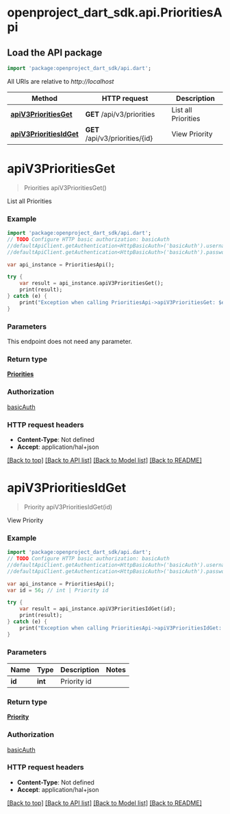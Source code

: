 # openproject_dart_sdk.api.PrioritiesApi

## Load the API package
```dart
import 'package:openproject_dart_sdk/api.dart';
```

All URIs are relative to *http://localhost*

Method | HTTP request | Description
------------- | ------------- | -------------
[**apiV3PrioritiesGet**](PrioritiesApi.md#apiV3PrioritiesGet) | **GET** /api/v3/priorities | List all Priorities
[**apiV3PrioritiesIdGet**](PrioritiesApi.md#apiV3PrioritiesIdGet) | **GET** /api/v3/priorities/{id} | View Priority


# **apiV3PrioritiesGet**
> Priorities apiV3PrioritiesGet()

List all Priorities

### Example 
```dart
import 'package:openproject_dart_sdk/api.dart';
// TODO Configure HTTP basic authorization: basicAuth
//defaultApiClient.getAuthentication<HttpBasicAuth>('basicAuth').username = 'YOUR_USERNAME'
//defaultApiClient.getAuthentication<HttpBasicAuth>('basicAuth').password = 'YOUR_PASSWORD';

var api_instance = PrioritiesApi();

try { 
    var result = api_instance.apiV3PrioritiesGet();
    print(result);
} catch (e) {
    print("Exception when calling PrioritiesApi->apiV3PrioritiesGet: $e\n");
}
```

### Parameters
This endpoint does not need any parameter.

### Return type

[**Priorities**](Priorities.md)

### Authorization

[basicAuth](../README.md#basicAuth)

### HTTP request headers

 - **Content-Type**: Not defined
 - **Accept**: application/hal+json

[[Back to top]](#) [[Back to API list]](../README.md#documentation-for-api-endpoints) [[Back to Model list]](../README.md#documentation-for-models) [[Back to README]](../README.md)

# **apiV3PrioritiesIdGet**
> Priority apiV3PrioritiesIdGet(id)

View Priority

### Example 
```dart
import 'package:openproject_dart_sdk/api.dart';
// TODO Configure HTTP basic authorization: basicAuth
//defaultApiClient.getAuthentication<HttpBasicAuth>('basicAuth').username = 'YOUR_USERNAME'
//defaultApiClient.getAuthentication<HttpBasicAuth>('basicAuth').password = 'YOUR_PASSWORD';

var api_instance = PrioritiesApi();
var id = 56; // int | Priority id

try { 
    var result = api_instance.apiV3PrioritiesIdGet(id);
    print(result);
} catch (e) {
    print("Exception when calling PrioritiesApi->apiV3PrioritiesIdGet: $e\n");
}
```

### Parameters

Name | Type | Description  | Notes
------------- | ------------- | ------------- | -------------
 **id** | **int**| Priority id | 

### Return type

[**Priority**](Priority.md)

### Authorization

[basicAuth](../README.md#basicAuth)

### HTTP request headers

 - **Content-Type**: Not defined
 - **Accept**: application/hal+json

[[Back to top]](#) [[Back to API list]](../README.md#documentation-for-api-endpoints) [[Back to Model list]](../README.md#documentation-for-models) [[Back to README]](../README.md)

